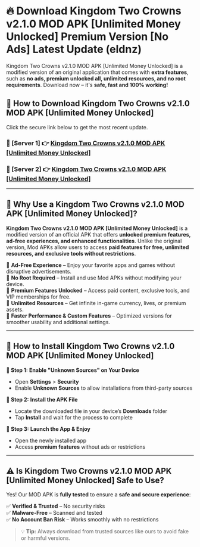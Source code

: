 # 🔥 Download Kingdom Two Crowns v2.1.0 MOD APK [Unlimited Money Unlocked] Premium Version [No Ads] Latest Update (eldnz) 

Kingdom Two Crowns v2.1.0 MOD APK [Unlimited Money Unlocked] is a modified version of an original application that comes with **extra features**, such as **no ads, premium unlocked all, unlimited resources, and no root requirements**. Download now – it's **safe, fast and 100% working!**

## **📱 How to Download Kingdom Two Crowns v2.1.0 MOD APK [Unlimited Money Unlocked]**  

Click the secure link below to get the most recent update.  

 ### **📌 [Server 1] 👉** [Kingdom Two Crowns v2.1.0 MOD APK [Unlimited Money Unlocked]](https://apkcomod.com?title=Kingdom_Two_Crowns_v2.1.0_MOD_APK_[Unlimited_Money_Unlocked])

 ### **📌 [Server 2] 👉** [Kingdom Two Crowns v2.1.0 MOD APK [Unlimited Money Unlocked]](https://apkcomod.com?title=Kingdom_Two_Crowns_v2.1.0_MOD_APK_[Unlimited_Money_Unlocked])

---

## **🤖 Why Use a Kingdom Two Crowns v2.1.0 MOD APK [Unlimited Money Unlocked]?**  

**Kingdom Two Crowns v2.1.0 MOD APK [Unlimited Money Unlocked]** is a modified version of an official APK that offers **unlocked premium features, ad-free experiences, and enhanced functionalities**. Unlike the original version, Mod APKs allow users to access **paid features for free, unlimited resources, and exclusive tools without restrictions**.

🔽 **Ad-Free Experience** – Enjoy your favorite apps and games without disruptive advertisements.  
🔽 **No Root Required** – Install and use Mod APKs without modifying your device.  
🔽 **Premium Features Unlocked** – Access paid content, exclusive tools, and VIP memberships for free.  
🔽 **Unlimited Resources** – Get infinite in-game currency, lives, or premium assets.  
🔽 **Faster Performance & Custom Features** – Optimized versions for smoother usability and additional settings.  

---

## **🚀 How to Install Kingdom Two Crowns v2.1.0 MOD APK [Unlimited Money Unlocked]**  

**🔹 Step 1:** **Enable "Unknown Sources" on Your Device**  
- Open **Settings** > **Security**  
- Enable **Unknown Sources** to allow installations from third-party sources  

**🔹 Step 2:** **Install the APK File**  
- Locate the downloaded file in your device’s **Downloads** folder  
- Tap **Install** and wait for the process to complete  

**🔹 Step 3:** **Launch the App & Enjoy**  
- Open the newly installed app  
- Access **premium features** without ads or restrictions  

---

## **⚠️ Is Kingdom Two Crowns v2.1.0 MOD APK [Unlimited Money Unlocked] Safe to Use?**  

Yes! Our MOD APK is **fully tested** to ensure a **safe and secure experience**:

✅ **Verified & Trusted** – No security risks  
✅ **Malware-Free** – Scanned and tested  
✅ **No Account Ban Risk** – Works smoothly with no restrictions  

> 💡 **Tip:** Always download from trusted sources like ours to avoid fake or harmful versions.